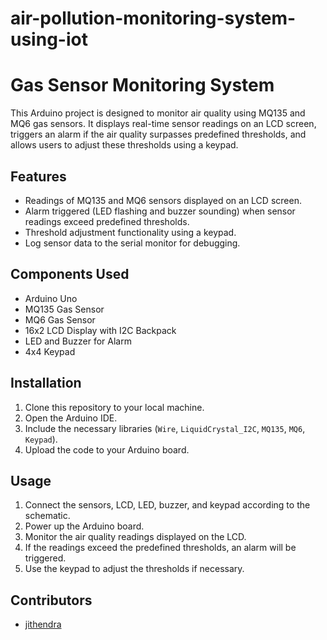 # air-pollution-monitoring-system-using-iot
# Gas Sensor Monitoring System

This Arduino project is designed to monitor air quality using MQ135 and MQ6 gas sensors. It displays real-time sensor readings on an LCD screen, triggers an alarm if the air quality surpasses predefined thresholds, and allows users to adjust these thresholds using a keypad.

## Features

- Readings of MQ135 and MQ6 sensors displayed on an LCD screen.
- Alarm triggered (LED flashing and buzzer sounding) when sensor readings exceed predefined thresholds.
- Threshold adjustment functionality using a keypad.
- Log sensor data to the serial monitor for debugging.

## Components Used

- Arduino Uno
- MQ135 Gas Sensor
- MQ6 Gas Sensor
- 16x2 LCD Display with I2C Backpack
- LED and Buzzer for Alarm
- 4x4 Keypad

## Installation

1. Clone this repository to your local machine.
2. Open the Arduino IDE.
3. Include the necessary libraries (`Wire`, `LiquidCrystal_I2C`, `MQ135`, `MQ6`, `Keypad`).
4. Upload the code to your Arduino board.

## Usage

1. Connect the sensors, LCD, LED, buzzer, and keypad according to the schematic.
2. Power up the Arduino board.
3. Monitor the air quality readings displayed on the LCD.
4. If the readings exceed the predefined thresholds, an alarm will be triggered.
5. Use the keypad to adjust the thresholds if necessary.



## Contributors

- [jithendra](https://github.com/jithendra)


